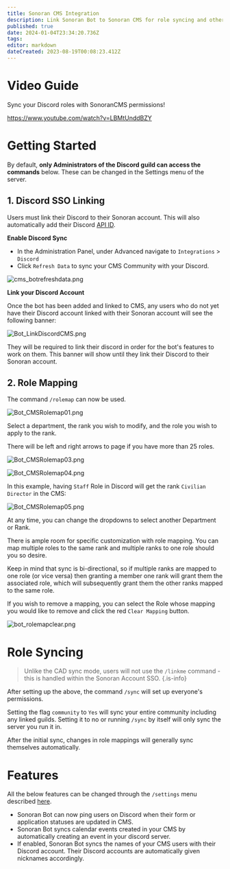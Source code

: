 ```yaml
---
title: Sonoran CMS Integration
description: Link Sonoran Bot to Sonoran CMS for role syncing and other handy features!
published: true
date: 2024-01-04T23:34:20.736Z
tags: 
editor: markdown
dateCreated: 2023-08-19T00:08:23.412Z
---
```


# Video Guide

Sync your Discord roles with SonoranCMS permissions!

https://www.youtube.com/watch?v=LBMtUnddBZY

# Getting Started <a href="#getting-started" id="getting-started"></a>

By default, **only Administrators of the Discord guild can access the commands** below. These can be changed in the Settings menu of the server.

## 1. Discord SSO Linking <a href="#1.-discord-sso-linking" id="1.-discord-sso-linking"></a>

Users must link their Discord to their Sonoran account. This will also automatically add their Discord [API ID](https://info.sonorancms.com/developer-api-documentation/api-integration/getting-started/api-id-system).

**Enable Discord Sync**

* In the Administration Panel, under Advanced navigate to `Integrations` > `Discord`
* Click `Refresh Data` to sync your CMS Community with your Discord.

![cms_botrefreshdata.png](/tutorials/getting-started/sonoran-cms-integration/cms_botrefreshdata.png)

**Link your Discord Account**

Once the bot has been added and linked to CMS, any users who do not yet have their Discord account linked with their Sonoran account will see the following banner:

![Bot_LinkDiscordCMS.png](/tutorials/getting-started/sonoran-cms-integration/Bot_LinkDiscordCMS.png)

They will be required to link their discord in order for the bot's features to work on them. This banner will show until they link their Discord to their Sonoran account.

## 2. Role Mapping <a href="#2.-role-mapping" id="2.-role-mapping"></a>

The command `/rolemap` can now be used.

![Bot_CMSRolemap01.png](/tutorials/getting-started/sonoran-cms-integration/bot_cmsrolemap01.png)

Select a department, the rank you wish to modify, and the role you wish to apply to the rank.

There will be left and right arrows to page if you have more than 25 roles.

![Bot_CMSRolemap03.png](/tutorials/getting-started/sonoran-cms-integration/bot_cmsrolemap03.png)

![Bot_CMSRolemap04.png](/tutorials/getting-started/sonoran-cms-integration/bot_cmsrolemap04.png)

In this example, having `Staff` Role in Discord will get the rank `Civilian Director` in the CMS:

![Bot_CMSRolemap05.png](/tutorials/getting-started/sonoran-cms-integration/bot_cmsrolemap05.png)


At any time, you can change the dropdowns to select another Department or Rank.

There is ample room for specific customization with role mapping. You can map multiple roles to the same rank and multiple ranks to one role should you so desire. 

Keep in mind that sync is bi-directional, so if multiple ranks are mapped to one role (or vice versa) then granting a member one rank will grant them the associated role, which will subsequently grant them the other ranks mapped to the same role.

If you wish to remove a mapping, you can select the Role whose mapping you would like to remove and click the red `Clear Mapping` button.

![bot_rolemapclear.png](/tutorials/getting-started/sonoran-cms-integration/bot_rolemapclear.png)

# Role Syncing <a href="#role-syncing" id="role-syncing"></a>

> Unlike the CAD sync mode, users will not use the `/linkme` command - this is handled within the Sonoran Account SSO.
{.is-info}

After setting up the above, the command `/sync` will set up everyone's permissions.

Setting the flag `community` to `Yes` will sync your entire community including any linked guilds. Setting it to no or running `/sync` by itself will only sync the server you run it in.

After the initial sync, changes in role mappings will generally sync themselves automatically.

# Features <a href="#features" id="features"></a>

All the below features can be changed through the `/settings` menu described [here](/tutorials/getting-started/settings#cms-settings).

- Sonoran Bot can now ping users on Discord when their form or application statuses are updated in CMS. 
- Sonoran Bot syncs calendar events created in your CMS by automatically creating an event in your discord server.
- If enabled, Sonoran Bot syncs the names of your CMS users with their Discord account. Their Discord accounts are automatically given nicknames accordingly.